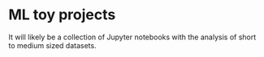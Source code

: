 # ML toy projects

It will likely be a collection of Jupyter notebooks with the
analysis of short to medium sized datasets.